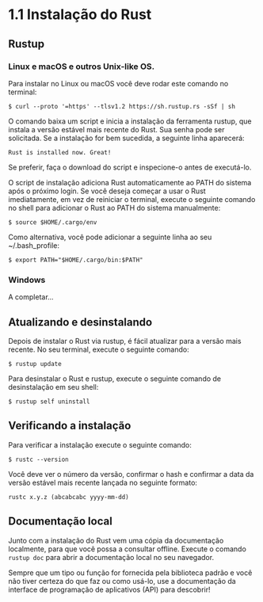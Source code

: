 # 1.1 Instalação do Rust

## Rustup
### Linux e macOS e outros Unix-like OS.
Para instalar no Linux ou macOS você deve rodar este comando no terminal:

```$ curl --proto '=https' --tlsv1.2 https://sh.rustup.rs -sSf | sh```

O comando baixa um script e inicia a instalação da ferramenta rustup, que instala a versão estável mais recente do Rust. Sua senha pode ser solicitada. Se a instalação for bem sucedida, a seguinte linha aparecerá:

```Rust is installed now. Great!```

Se preferir, faça o download do script e inspecione-o antes de executá-lo.

O script de instalação adiciona Rust automaticamente ao PATH do sistema após o próximo login. Se você deseja começar a usar o Rust imediatamente, em vez de reiniciar o terminal, execute o seguinte comando no shell para adicionar o Rust ao PATH do sistema manualmente:

```$ source $HOME/.cargo/env```

Como alternativa, você pode adicionar a seguinte linha ao seu ~/.bash_profile:

```$ export PATH="$HOME/.cargo/bin:$PATH"```

### Windows
A completar...

## Atualizando e desinstalando
Depois de instalar o Rust via rustup, é fácil atualizar para a versão mais recente. No seu terminal, execute o seguinte comando:

```$ rustup update```

Para desinstalar o Rust e rustup, execute o seguinte comando de desinstalação em seu shell:

```$ rustup self uninstall```

## Verificando a instalação
Para verificar a instalação execute o seguinte comando:

```$ rustc --version```

Você deve ver o número da versão, confirmar o hash e confirmar a data da versão estável mais recente lançada no seguinte formato:

```rustc x.y.z (abcabcabc yyyy-mm-dd)```

## Documentação local
Junto com a instalação do Rust vem uma cópia da documentação localmente, para que você possa a consultar offline. Execute o comando `rustup doc` para abrir a documentação local no seu navegador.

Sempre que um tipo ou função for fornecida pela biblioteca padrão e você não tiver certeza do que faz ou como usá-lo, use a documentação da interface de programação de aplicativos (API) para descobrir!
